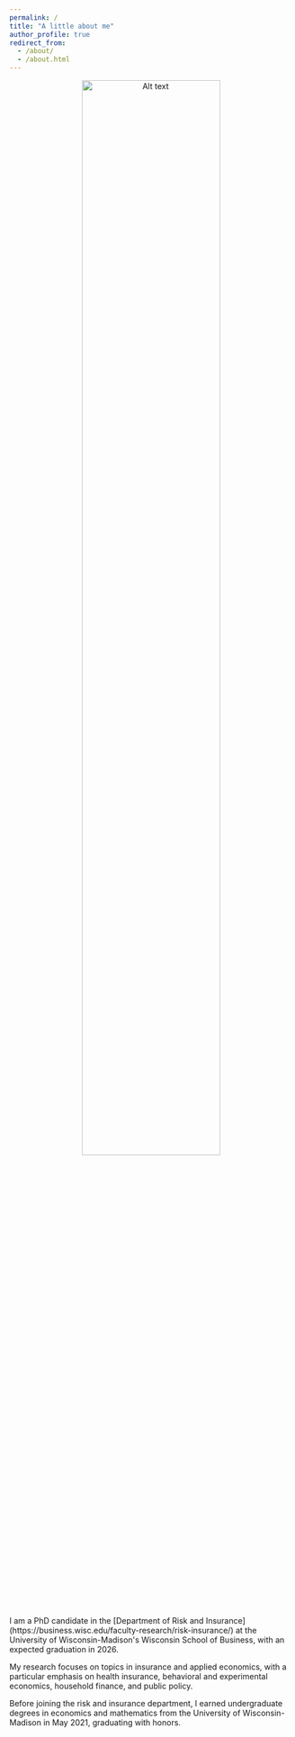 ```yaml
---
permalink: /
title: "A little about me"
author_profile: true
redirect_from: 
  - /about/
  - /about.html
---
```

<div style="text-align: center;">
  <img src="images/blue_top_final.jpeg" alt="Alt text" style="width:70%;">
</div>
I am a PhD candidate in the [Department of Risk and Insurance](https://business.wisc.edu/faculty-research/risk-insurance/) at the University of Wisconsin-Madison's Wisconsin School of Business, with an expected graduation in 2026.

My research focuses on topics in insurance and applied economics, with a particular emphasis on health insurance, behavioral and experimental economics, household finance, and public policy.

Before joining the risk and insurance department, I earned undergraduate degrees in economics and mathematics from the University of Wisconsin-Madison in May 2021, graduating with honors.
